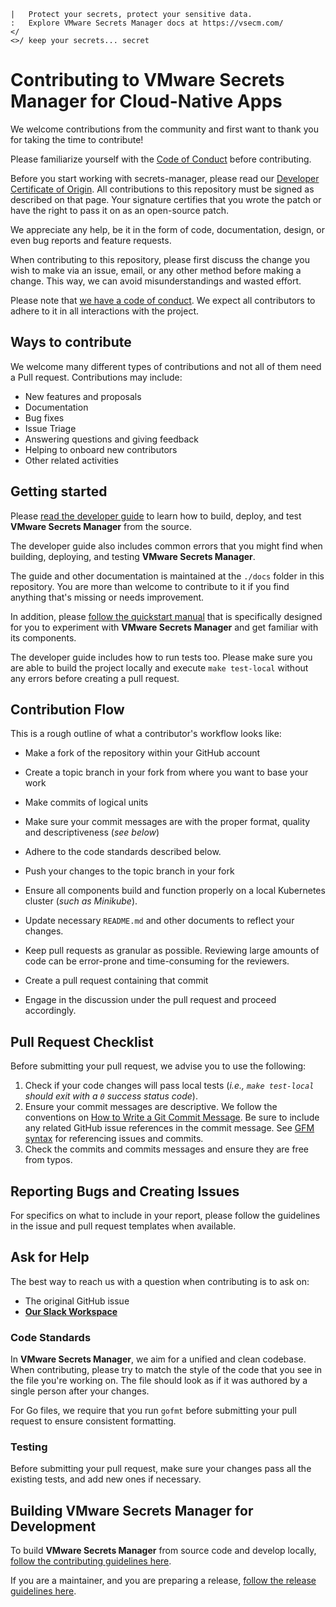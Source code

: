 ```text
|   Protect your secrets, protect your sensitive data.
:   Explore VMware Secrets Manager docs at https://vsecm.com/
</
<>/ keep your secrets... secret
```

# Contributing to VMware Secrets Manager for Cloud-Native Apps

We welcome contributions from the community and first want to thank you for 
taking the time to contribute!

Please familiarize yourself with the 
[Code of Conduct](https://github.com/vmware/.github/blob/main/CODE_OF_CONDUCT.md) 
before contributing.

Before you start working with secrets-manager, please read our 
[Developer Certificate of Origin](https://cla.vmware.com/dco). All contributions 
to this repository must be signed as described on that page. Your signature 
certifies that you wrote the patch or have the right to pass it on as an 
open-source patch.

We appreciate any help, be it in the form of code, documentation, design,
or even bug reports and feature requests.

When contributing to this repository, please first discuss the change you wish
to make via an issue, email, or any other method before making a change.
This way, we can avoid misunderstandings and wasted effort.

Please note that [we have a code of conduct](CODE_OF_CONDUCT.md). We expect all
contributors to adhere to it in all interactions with the project.

## Ways to contribute

We welcome many different types of contributions and not all of them need a 
Pull request. Contributions may include:

* New features and proposals
* Documentation
* Bug fixes
* Issue Triage
* Answering questions and giving feedback
* Helping to onboard new contributors
* Other related activities

## Getting started

Please [read the developer guide](https://vsecm.com/use-the-source/) to 
learn how to build, deploy, and test **VMware Secrets Manager** from the
source. 

The developer guide also includes common errors that you might find when
building, deploying, and testing **VMware Secrets Manager**. 

The guide and other documentation is maintained at the `./docs` folder in this 
repository. You are more than welcome to contribute to it if you find anything
that's missing or needs improvement.

In addition, please [follow the quickstart manual](https://vsecm.com/quickstart/)
that is specifically designed for you to experiment with **VMware Secrets Manager**
and get familiar with its components.

The developer guide includes how to run tests too. Please make sure you are
able to build the project locally and execute `make test-local` without 
any errors before creating a pull request.

## Contribution Flow

This is a rough outline of what a contributor's workflow looks like:

* Make a fork of the repository within your GitHub account
* Create a topic branch in your fork from where you want to base your work
* Make commits of logical units
* Make sure your commit messages are with the proper format, 
  quality and descriptiveness (*see below*)
* Adhere to the code standards described below.
* Push your changes to the topic branch in your fork 
* Ensure all components build and function properly on a local
  Kubernetes cluster (*such as Minikube*).
* Update necessary `README.md` and other documents to reflect your changes. 
* Keep pull requests as granular as possible. Reviewing large amounts of code
  can be error-prone and time-consuming for the reviewers.
* Create a pull request containing that commit

* Engage in the discussion under the pull request and proceed accordingly.

## Pull Request Checklist

Before submitting your pull request, we advise you to use the following:

1. Check if your code changes will pass local tests 
   (*i.e., `make test-local` should exit with a `0` success status code*).
2. Ensure your commit messages are descriptive. We follow the conventions 
   on [How to Write a Git Commit Message](http://chris.beams.io/posts/git-commit/).
   Be sure to include any related GitHub issue references in the commit message. 
   See [GFM syntax](https://guides.github.com/features/mastering-markdown/#GitHub-flavored-markdown) 
   for referencing issues and commits.
3. Check the commits and commits messages and ensure they are free from typos.

## Reporting Bugs and Creating Issues

For specifics on what to include in your report, please follow the guidelines 
in the issue and pull request templates when available.


## Ask for Help

The best way to reach us with a question when contributing is to ask on:

* The original GitHub issue
* [**Our Slack Workspace**][slack-invite]

### Code Standards

In **VMware Secrets Manager**, we aim for a unified and clean codebase.
When contributing, please try to match the style of the code that you see in
the file you're working on. The file should look as if it was authored by a
single person after your changes.

For Go files, we require that you run `gofmt` before submitting your pull
request to ensure consistent formatting.

### Testing

Before submitting your pull request, make sure your changes pass all the
existing tests, and add new ones if necessary.

## Building VMware Secrets Manager for Development

To build **VMware Secrets Manager** from source code and develop locally,
[follow the contributing guidelines here][contributing].

If you are a maintainer, and you are preparing a release,
[follow the release guidelines here][release].

[contributing]: https://vsecm.com/use-the-source/
[release]: https://vsecm.com/release/
[slack-invite]: https://join.slack.com/t/a-101-103-105-s/shared_invite/zt-287dbddk7-GCX495NK~FwO3bh_DAMAtQ "Join VSecM Slack"
